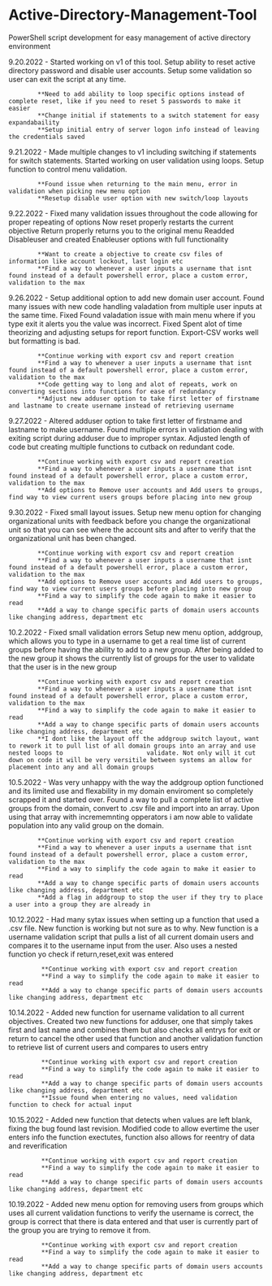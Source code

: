 # Active-Directory-Management-Tool
PowerShell script development for easy management of active directory environment

9.20.2022 - Started working on v1 of this tool. 
            Setup ability to reset active directory password and disable user accounts. 
            Setup some validation so user can exit the script at any time.
            
            **Need to add ability to loop specific options instead of complete reset, like if you need to reset 5 passwords to make it easier
            **Change initial if statements to a switch statement for easy expandabaility
            **Setup initial entry of server logon info instead of leaving the credentials saved
            
9.21.2022 - Made multiple changes to v1 including switching if statements for switch statements.
            Started working on user validation using loops.
            Setup function to control menu validation.
            
            **Found issue when returning to the main menu, error in validation when picking new menu option
            **Resetup disable user option with new switch/loop layouts

9.22.2022 - Fixed many validation issues throughout the code allowing for proper repeating of options
            Now reset properly restarts the current objective
            Return properly returns you to the original menu
            Readded Disableuser and created Enableuser options with full functionality
            
            **Want to create a objective to create csv files of information like account lockout, last login etc
            **Find a way to whenever a user inputs a username that isnt found instead of a default powershell error, place a custom error, validation to the max

9.26.2022 - Setup additional option to add new domain user account.
            Found many issues with new code handling valadation from multiple user inputs at the same time. Fixed
            Found valadation issue with main menu where if you type exit it alerts you the value was incorrect. Fixed
            Spent alot of time theorizing and adjusting setups for report function. Export-CSV works well but formatting is bad.
            
            **Continue working with export csv and report creation
            **Find a way to whenever a user inputs a username that isnt found instead of a default powershell error, place a custom error, validation to the max
            **Code getting way to long and alot of repeats, work on converting sections into functions for ease of redundancy
            **Adjust new adduser option to take first letter of firstname and lastname to create username instead of retrieving username

9.27.2022 - Altered adduser option to take first letter of firstname and lastname to make username.
            Found multiple errors in validation dealing with exiting script during adduser due to improper syntax.
            Adjusted length of code but creating multiple functions to cutback on redundant code.
            
            **Continue working with export csv and report creation
            **Find a way to whenever a user inputs a username that isnt found instead of a default powershell error, place a custom error, validation to the max
            **Add options to Remove user accounts and Add users to groups, find way to view current users groups before placing into new group

9.30.2022 - Fixed small layout issues.
            Setup new menu option for changing organizational units with feedback before you change the organizational unit so that you can see where the account sits 
            and after to verify that the organizational unit has been changed.
            
            **Continue working with export csv and report creation
            **Find a way to whenever a user inputs a username that isnt found instead of a default powershell error, place a custom error, validation to the max
            **Add options to Remove user accounts and Add users to groups, find way to view current users groups before placing into new group
            **Find a way to simplify the code again to make it easier to read
            **Add a way to change specific parts of domain users accounts like changing address, department etc
            
10.2.2022 - Fixed small validation errors
            Setup new menu option, addgroup, which allows you to type in a username to get a real time list of current groups before having the ability to add to a new             group. After being added to the new group it shows the currently list of groups for the user to validate that the user is in the new group
            
            **Continue working with export csv and report creation
            **Find a way to whenever a user inputs a username that isnt found instead of a default powershell error, place a custom error, validation to the max
            **Find a way to simplify the code again to make it easier to read
            **Add a way to change specific parts of domain users accounts like changing address, department etc
            **I dont like the layout off the addgroup switch layout, want to rework it to pull list of all domain groups into an array and use nested loops to                       validate. Not only will it cut down on code it will be very versitile between systems an allow for placement into any and all domain groups
            
10.5.2022 - Was very unhappy with the way the addgroup option functioned and its limited use and flexability in my domain enviroment so completely scrapped it and                 started over. Found a way to pull a complete list of active groups from the domain, convert to .csv file and import into an array. Upon using that array               with incrememnting opperators i am now able to validate population into any valid group on the domain.

            **Continue working with export csv and report creation
            **Find a way to whenever a user inputs a username that isnt found instead of a default powershell error, place a custom error, validation to the max
            **Find a way to simplify the code again to make it easier to read
            **Add a way to change specific parts of domain users accounts like changing address, department etc
            **Add a flag in addgroup to stop the user if they try to place a user into a group they are already in

10.12.2022 - Had many sytax issues when setting up a function that used a .csv file. New function is working but not sure as to why. New function is a username                      validation script that pulls a list of all current domain users and compares it to the username input from the user. Also uses a nested function yo check              if return,reset,exit was entered

             **Continue working with export csv and report creation
             **Find a way to simplify the code again to make it easier to read
             **Add a way to change specific parts of domain users accounts like changing address, department etc
             
10.14.2022 - Added new function for username validation to all current objectives. Created two new functions for adduser, one that simply takes first and last name and              combines them but also checks all entrys for exit or return to cancel the other used that function and another validation function to retrieve list of                  current users and compares to users entry

             **Continue working with export csv and report creation
             **Find a way to simplify the code again to make it easier to read
             **Add a way to change specific parts of domain users accounts like changing address, department etc
             **Issue found when entering no values, need validation function to check for actual input

10.15.2022 - Added new function that detects when values are left blank, fixing the bug found last revision. Modified code to allow evertime the user enters info the                function exectutes, function also allows for reentry of data and reverification

             **Continue working with export csv and report creation
             **Find a way to simplify the code again to make it easier to read
             **Add a way to change specific parts of domain users accounts like changing address, department etc

10.19.2022 - Added new menu option for removing users from groups which uses all current validation functions to verify the username is correct, the group is correct
             that there is data entered and that user is currently part of the group you are trying to remove it from.
                          
             **Continue working with export csv and report creation
             **Find a way to simplify the code again to make it easier to read
             **Add a way to change specific parts of domain users accounts like changing address, department etc
